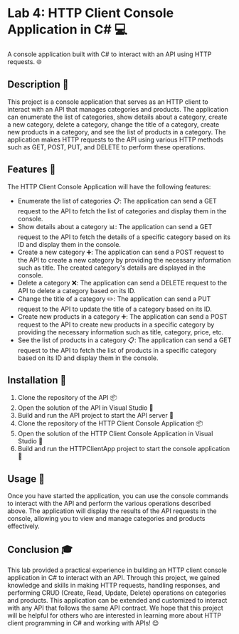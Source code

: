 # Lab 4: HTTP Client Console Application in C# 💻

A console application built with C# to interact with an API using HTTP requests. 🌐

## Description 📝

This project is a console application that serves as an HTTP client to interact with an API that manages categories and products. The application can enumerate the list of categories, show details about a category, create a new category, delete a category, change the title of a category, create new products in a category, and see the list of products in a category. The application makes HTTP requests to the API using various HTTP methods such as GET, POST, PUT, and DELETE to perform these operations.

## Features 🌟

The HTTP Client Console Application will have the following features:

- Enumerate the list of categories 📋: The application can send a GET request to the API to fetch the list of categories and display them in the console.
- Show details about a category 📊: The application can send a GET request to the API to fetch the details of a specific category based on its ID and display them in the console.
- Create a new category ➕: The application can send a POST request to the API to create a new category by providing the necessary information such as title. The created category's details are displayed in the console.
- Delete a category ❌: The application can send a DELETE request to the API to delete a category based on its ID.
- Change the title of a category ✏️: The application can send a PUT request to the API to update the title of a category based on its ID.
- Create new products in a category ➕: The application can send a POST request to the API to create new products in a specific category by providing the necessary information such as title, category, price, etc.
- See the list of products in a category 📋: The application can send a GET request to the API to fetch the list of products in a specific category based on its ID and display them in the console.

## Installation 💾

1. Clone the repository of the API 📦
2. Open the solution of the API in Visual Studio 🧰
3. Build and run the API project to start the API server 🔨
4. Clone the repository of the HTTP Client Console Application 📦
5. Open the solution of the HTTP Client Console Application in Visual Studio 🧰
6. Build and run the HTTPClientApp project to start the console application 🚀

## Usage 📖

Once you have started the application, you can use the console commands to interact with the API and perform the various operations described above. The application will display the results of the API requests in the console, allowing you to view and manage categories and products effectively.

## Conclusion 🎓

This lab provided a practical experience in building an HTTP client console application in C# to interact with an API. Through this project, we gained knowledge and skills in making HTTP requests, handling responses, and performing CRUD (Create, Read, Update, Delete) operations on categories and products. This application can be extended and customized to interact with any API that follows the same API contract. We hope that this project will be helpful for others who are interested in learning more about HTTP client programming in C# and working with APIs! 😊
